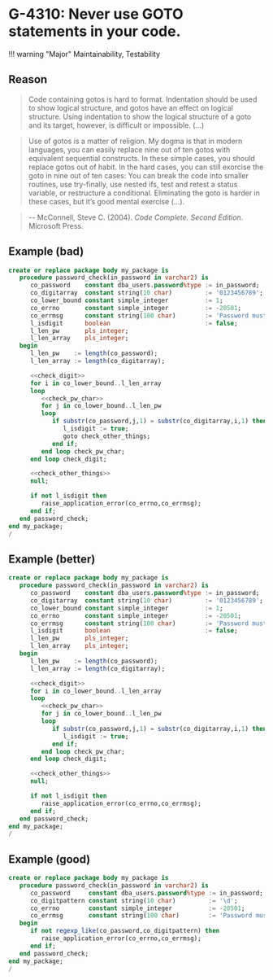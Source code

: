 # G-4310: Never use GOTO statements in your code.

!!! warning "Major"
    Maintainability, Testability

## Reason

>Code containing gotos is hard to format. Indentation should be used to show logical structure, and gotos have an effect on logical structure. Using indentation to show the logical structure of a goto and its target, however, is difficult or impossible. (...)

> Use of gotos is a matter of religion. My dogma is that in modern languages, you can easily replace nine out of ten gotos with equivalent sequential constructs. In these simple cases, you should replace gotos out of habit. In the hard cases, you can still exorcise the goto in nine out of ten cases: You can break the code into smaller routines, use try-finally, use nested ifs, test and retest a status variable, or restructure a conditional. Eliminating the goto is harder in these cases, but it’s good mental exercise (...).

>-- McConnell, Steve C. (2004). _Code Complete. Second Edition_. Microsoft Press.

## Example (bad)

``` sql
create or replace package body my_package is
   procedure password_check(in_password in varchar2) is
      co_password    constant dba_users.password%type := in_password;
      co_digitarray  constant string(10 char)         := '0123456789';
      co_lower_bound constant simple_integer          := 1;
      co_errno       constant simple_integer          := -20501;
      co_errmsg      constant string(100 char)        := 'Password must contain a digit.';
      l_isdigit      boolean                          := false;
      l_len_pw       pls_integer;
      l_len_array    pls_integer;
   begin
      l_len_pw    := length(co_password);
      l_len_array := length(co_digitarray);

      <<check_digit>>
      for i in co_lower_bound..l_len_array
      loop
         <<check_pw_char>>
         for j in co_lower_bound..l_len_pw
         loop
            if substr(co_password,j,1) = substr(co_digitarray,i,1) then
               l_isdigit := true;
               goto check_other_things;
            end if;
         end loop check_pw_char;
      end loop check_digit;

      <<check_other_things>>
      null;

      if not l_isdigit then
         raise_application_error(co_errno,co_errmsg);
      end if;
   end password_check;
end my_package;
/
```

## Example (better)

``` sql
create or replace package body my_package is
   procedure password_check(in_password in varchar2) is
      co_password    constant dba_users.password%type := in_password;
      co_digitarray  constant string(10 char)         := '0123456789';
      co_lower_bound constant simple_integer          := 1;
      co_errno       constant simple_integer          := -20501;
      co_errmsg      constant string(100 char)        := 'Password must contain a digit.';
      l_isdigit      boolean                          := false;
      l_len_pw       pls_integer;
      l_len_array    pls_integer;
   begin
      l_len_pw    := length(co_password);
      l_len_array := length(co_digitarray);

      <<check_digit>>
      for i in co_lower_bound..l_len_array
      loop
         <<check_pw_char>>
         for j in co_lower_bound..l_len_pw
         loop
            if substr(co_password,j,1) = substr(co_digitarray,i,1) then
               l_isdigit := true;
            end if;
         end loop check_pw_char;
      end loop check_digit;

      <<check_other_things>>
      null;

      if not l_isdigit then
         raise_application_error(co_errno,co_errmsg);
      end if;
   end password_check;
end my_package;
/
```

## Example (good)

``` sql
create or replace package body my_package is
   procedure password_check(in_password in varchar2) is
      co_password     constant dba_users.password%type := in_password;
      co_digitpattern constant string(10 char)         := '\d';
      co_errno        constant simple_integer          := -20501;
      co_errmsg       constant string(100 char)        := 'Password must contain a digit.';
   begin
      if not regexp_like(co_password,co_digitpattern) then
         raise_application_error(co_errno,co_errmsg);
      end if;
   end password_check;
end my_package;
/
```